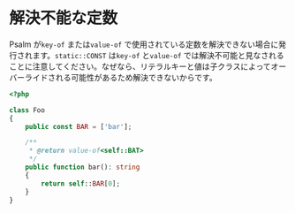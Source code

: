 # 解決不能な定数

Psalm が`key-of` または`value-of` で使用されている定数を解決できない場合に発行されます。`static::CONST` は`key-of` と`value-of` では解決不可能と見なされることに注意してください。なぜなら、リテラルキーと値は子クラスによってオーバーライドされる可能性があるため解決できないからです。

```php
<?php

class Foo
{
    public const BAR = ['bar'];

    /**
     * @return value-of<self::BAT>
     */
    public function bar(): string
    {
        return self::BAR[0];
    }
}
```
